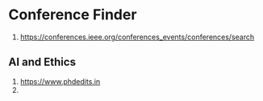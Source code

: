 # Conference Finder 
1. https://conferences.ieee.org/conferences_events/conferences/search


## AI and Ethics
1. https://www.phdedits.in
2. 
